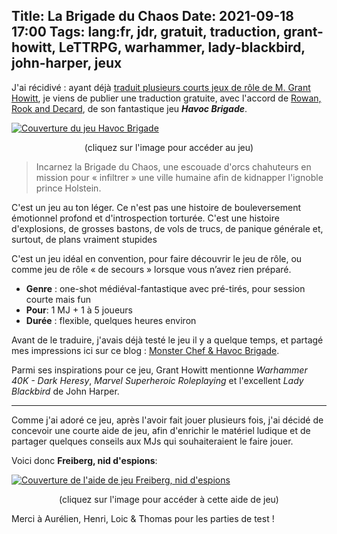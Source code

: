 Title: La Brigade du Chaos
Date: 2021-09-18 17:00
Tags: lang:fr, jdr, gratuit, traduction, grant-howitt, LeTTRPG, warhammer, lady-blackbird, john-harper, jeux
---
<!-- Com'
* [x] blog post & page jeux-de-role
* [x] https://discord.com/invite/uFn5zJZrt2
* [x] https://www.deviantart.com/drmaxkurt/journal/Excellent-JdR-gratuit-la-Brigade-du-Chaos-892253402
* [x] https://www.cestpasdujdr.fr/lettrpg/
* [ ] http://troplongpaslu.fr
* [ ] https://www.trictrac.net/forum/question-sur-les-jeux-en-telechargement & https://www.trictrac.net/forum/discutons-jeux-de-role
* [ ] http://forums.ffjdr.org
* [ ] https://www.500nuancesdegeek.fr
* [ ] http://www.taverneproduction.com/forum/
* [ ] https://www.casusno.fr https://forum.cwowd.com
* [ ] https://opale-roliste.com/forum
* [ ] https://laubergedesreveurs.forumactif.com & http://heritiers-dumnacus.forumactif.org
* [ ] http://rpggeek.com & https://boardgamegeek.com/forum/31/bgg/press-releasesv
* [ ] http://www.scenariotheque.org
* [ ] https://forum.cwowd.com/c/jeux-de-role/6
* [ ] https://forum.canardpc.com/threads/12905-JDR-Jeux-de-R%C3%B4le-Topic-G%C3%A9n%C3%A9ral
-->

J'ai récidivé : ayant déjà [traduit plusieurs courts jeux de rôle de M. Grant Howitt](traduction-de-jdr-monopage-de-grant-howitt.html),
je viens de publier une traduction gratuite, avec l'accord de [Rowan, Rook and Decard](https://rowanrookanddecard.com),
de son fantastique jeu _**Havoc Brigade**_.

[![Couverture du jeu Havoc Brigade](images/2021/09/Havoc-Brigade-cover.jpg)](https://lucas-c.itch.io/la-brigade-du-chaos)
<center>(cliquez sur l'image pour accéder au jeu)</center>

> Incarnez la Brigade du Chaos, une escouade d'orcs chahuteurs en mission pour « infiltrer » une ville humaine afin de kidnapper l'ignoble prince Holstein.

C'est un jeu au ton léger. Ce n'est pas une histoire de bouleversement émotionnel profond et d'introspection
torturée. C'est une histoire d'explosions, de grosses bastons, de vols de trucs, de panique générale et,
surtout, de plans vraiment stupides

C'est un jeu idéal en convention, pour faire découvrir le jeu de rôle, ou comme jeu de rôle « de secours »
lorsque vous n’avez rien préparé.

* **Genre** : one-shot médiéval-fantastique avec pré-tirés, pour session courte mais fun
* **Pour**:  1 MJ + 1 à 5 joueurs
* **Durée** : flexible, quelques heures environ

Avant de le traduire, j'avais déjà testé le jeu il y a quelque temps,
et partagé mes impressions ici sur ce blog : [Monster Chef & Havoc Brigade](double-brigade.html).

Parmi ses inspirations pour ce jeu, Grant Howitt mentionne _Warhammer 40K - Dark Heresy_,
_Marvel Superheroic Roleplaying_ et l'excellent _Lady Blackbird_ de John Harper.

---

Comme j'ai adoré ce jeu, après l'avoir fait jouer plusieurs fois,
j'ai décidé de concevoir une courte aide de jeu,
afin d'enrichir le matériel ludique et de partager quelques conseils aux MJs qui souhaiteraient le faire jouer.

Voici donc **Freiberg, nid d'espions**:

[![Couverture de l'aide de jeu Freiberg, nid d'espions](images/2021/09/medieval_city_concept_by_davidhueso.jpg)](https://lucas-c.itch.io/la-brigade-du-chaos-freiberg-nid-despions)
<center>(cliquez sur l'image pour accéder à cette aide de jeu)</center>

Merci à Aurélien, Henri, Loic & Thomas pour les parties de test !

<style>
article img { max-width: 30rem; }
</style>
